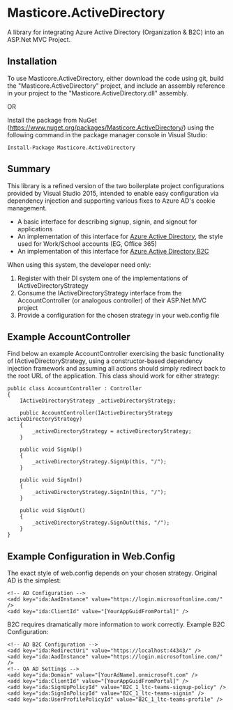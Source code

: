 # Masticore.ActiveDirectory
A library for integrating Azure Active Directory (Organization &amp; B2C) into an ASP.Net MVC Project.

Installation
-------------------------------------
To use Masticore.ActiveDirectory, either download the code using git, build the "Masticore.ActiveDirectory" project, and include an assembly reference in your project to the "Masticore.ActiveDirectory.dll" assembly.

OR

Install the package from NuGet (https://www.nuget.org/packages/Masticore.ActiveDirectory/) using the following command in the package manager console in Visual Studio:

```
Install-Package Masticore.ActiveDirectory
```

Summary
-------------------------------------

This library is a refined version of the two boilerplate project configurations provided by Visual Studio 2015, intended to enable easy configuration via dependency injection and supporting various fixes to Azure AD's cookie management.
- A basic interface for describing signup, signin, and signout for applications
- An implementation of this interface for [Azure Active Directory](https://docs.microsoft.com/en-us/azure/active-directory/), the style used for Work/School accounts (EG, Office 365)
- An implementation of this interface for [Azure Active Directory B2C](https://docs.microsoft.com/en-us/azure/active-directory/)

When using this system, the developer need only:

1. Register with their DI system one of the implementations of IActiveDirectoryStrategy
2. Consume the IActiveDirectoryStrategy interface from the AccountController (or analogous controller) of their ASP.Net MVC project
3. Provide a configuration for the chosen strategy in your web.config file

Example AccountController
-------------------------------------
Find below an example AccountController exercising the basic functionality of IActiveDirectoryStrategy, using a constructor-based dependency injection framework and assuming all actions should simply redirect back to the root URL of the application. This class should work for either strategy:

```
public class AccountController : Controller
{
    IActiveDirectoryStrategy _activeDirectoryStrategy;

    public AccountController(IActiveDirectoryStrategy activeDirectoryStrategy)
    {
        _activeDirectoryStrategy = activeDirectoryStrategy;
    }

    public void SignUp()
    {
        _activeDirectoryStrategy.SignUp(this, "/");
    }

    public void SignIn()
    {
        _activeDirectoryStrategy.SignIn(this, "/");
    }

    public void SignOut()
    {
        _activeDirectoryStrategy.SignOut(this, "/");
    }
}
```

Example Configuration in Web.Config
-------------------------------------
The exact style of web.config depends on your chosen strategy. Original AD is the simplest:

```
<!-- AD Configuration -->
<add key="ida:AadInstance" value="https://login.microsoftonline.com/" />
<add key="ida:ClientId" value="[YourAppGuidFromPortal]" />
```

B2C requires dramatically more information to work correctly. Example B2C Configuration:
```
<!-- AD B2C Configuration -->
<add key="ida:RedirectUri" value="https://localhost:44343/" />
<add key="ida:AadInstance" value="https://login.microsoftonline.com/" />
<!-- QA AD Settings -->
<add key="ida:Domain" value="[YourAdName].onmicrosoft.com" />
<add key="ida:ClientId" value="[YourAppGuidFromPortal]" />
<add key="ida:SignUpPolicyId" value="B2C_1_ltc-teams-signup-policy" />
<add key="ida:SignInPolicyId" value="B2C_1_ltc-teams-signin" />
<add key="ida:UserProfilePolicyId" value="B2C_1_ltc-teams-profile" />
```
